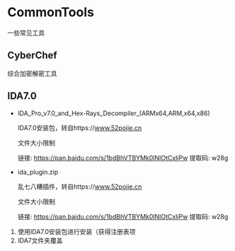 # CommonTools

一些常见工具

## CyberChef

综合加密解密工具

## IDA7.0

- IDA_Pro_v7.0_and_Hex-Rays_Decompiler_(ARMx64,ARM,x64,x86)

  IDA7.0安装包，转自https://www.52pojie.cn

  文件大小限制

  链接: https://pan.baidu.com/s/1bdBhVTBYMk0lNIOtCxIjPw 提取码: w28g

- ida_plugin.zip

  乱七八糟插件，转自https://www.52pojie.cn
  
  文件大小限制
  
  链接: https://pan.baidu.com/s/1bdBhVTBYMk0lNIOtCxIjPw 提取码: w28g



1. 使用IDA7.0安装包进行安装（获得注册表项
2. IDA7文件夹覆盖